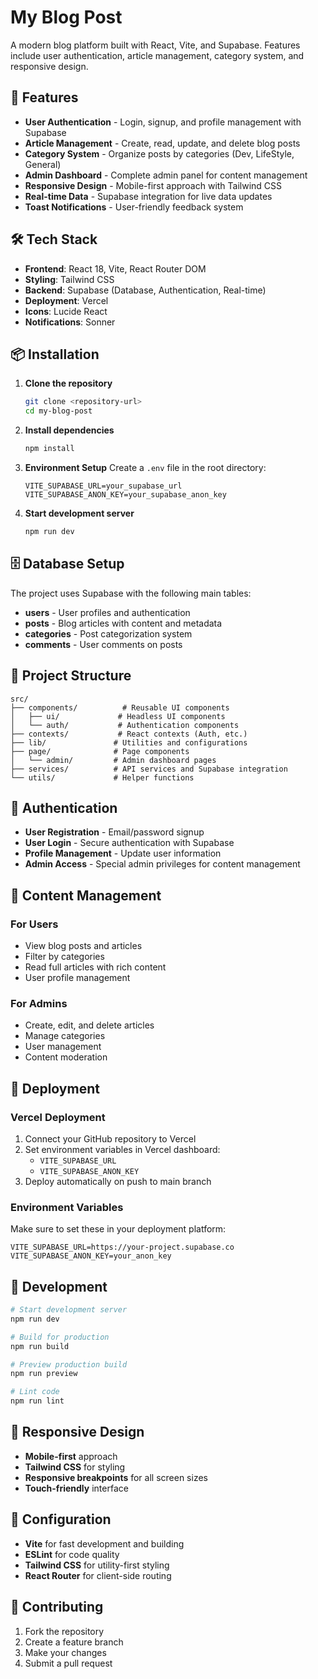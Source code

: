 # My Blog Post

A modern blog platform built with React, Vite, and Supabase. Features include user authentication, article management, category system, and responsive design.

## 🚀 Features

- **User Authentication** - Login, signup, and profile management with Supabase
- **Article Management** - Create, read, update, and delete blog posts
- **Category System** - Organize posts by categories (Dev, LifeStyle, General)
- **Admin Dashboard** - Complete admin panel for content management
- **Responsive Design** - Mobile-first approach with Tailwind CSS
- **Real-time Data** - Supabase integration for live data updates
- **Toast Notifications** - User-friendly feedback system

## 🛠️ Tech Stack

- **Frontend**: React 18, Vite, React Router DOM
- **Styling**: Tailwind CSS
- **Backend**: Supabase (Database, Authentication, Real-time)
- **Deployment**: Vercel
- **Icons**: Lucide React
- **Notifications**: Sonner

## 📦 Installation

1. **Clone the repository**
   ```bash
   git clone <repository-url>
   cd my-blog-post
   ```

2. **Install dependencies**
   ```bash
   npm install
   ```

3. **Environment Setup**
   Create a `.env` file in the root directory:
   ```env
   VITE_SUPABASE_URL=your_supabase_url
   VITE_SUPABASE_ANON_KEY=your_supabase_anon_key
   ```

4. **Start development server**
   ```bash
   npm run dev
   ```

## 🗄️ Database Setup

The project uses Supabase with the following main tables:

- **users** - User profiles and authentication
- **posts** - Blog articles with content and metadata
- **categories** - Post categorization system
- **comments** - User comments on posts

## 🎨 Project Structure

```
src/
├── components/          # Reusable UI components
│   ├── ui/             # Headless UI components
│   └── auth/           # Authentication components
├── contexts/           # React contexts (Auth, etc.)
├── lib/               # Utilities and configurations
├── page/              # Page components
│   └── admin/         # Admin dashboard pages
├── services/          # API services and Supabase integration
└── utils/             # Helper functions
```

## 🔐 Authentication

- **User Registration** - Email/password signup
- **User Login** - Secure authentication with Supabase
- **Profile Management** - Update user information
- **Admin Access** - Special admin privileges for content management

## 📝 Content Management

### For Users
- View blog posts and articles
- Filter by categories
- Read full articles with rich content
- User profile management

### For Admins
- Create, edit, and delete articles
- Manage categories
- User management
- Content moderation

## 🚀 Deployment

### Vercel Deployment
1. Connect your GitHub repository to Vercel
2. Set environment variables in Vercel dashboard:
   - `VITE_SUPABASE_URL`
   - `VITE_SUPABASE_ANON_KEY`
3. Deploy automatically on push to main branch

### Environment Variables
Make sure to set these in your deployment platform:
```
VITE_SUPABASE_URL=https://your-project.supabase.co
VITE_SUPABASE_ANON_KEY=your_anon_key
```

## 🧪 Development

```bash
# Start development server
npm run dev

# Build for production
npm run build

# Preview production build
npm run preview

# Lint code
npm run lint
```

## 📱 Responsive Design

- **Mobile-first** approach
- **Tailwind CSS** for styling
- **Responsive breakpoints** for all screen sizes
- **Touch-friendly** interface

## 🔧 Configuration

- **Vite** for fast development and building
- **ESLint** for code quality
- **Tailwind CSS** for utility-first styling
- **React Router** for client-side routing


## 🤝 Contributing

1. Fork the repository
2. Create a feature branch
3. Make your changes
4. Submit a pull request


